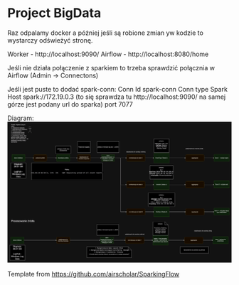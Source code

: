 # Project BigData

Raz odpalamy docker a póżniej jeśli są robione zmian yw kodzie to wystarczy odświeżyć stronę.

Worker - http://localhost:9090/
Airflow - http://localhost:8080/home

Jeśli nie działa połączenie z sparkiem to trzeba sprawdzić połącznia w Airflow (Admin -> Connectons)

Jeśli jest puste to dodać spark-conn:
Conn Id spark-conn
Conn type Spark
Host spark://172.19.0.3 (to się sprawdza tu http://localhost:9090/ na samej górze jest podany url do sparka)
port 7077

Diagram:
![Project diagram](diagram/BigData_windowslog_grupa_D_10_12_24.png)


Template from https://github.com/airscholar/SparkingFlow 
